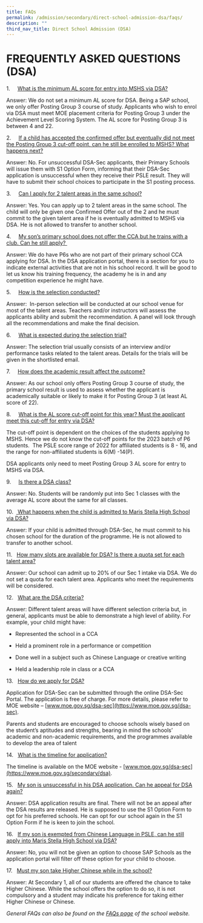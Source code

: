 ```yaml
---
title: FAQs
permalink: /admission/secondary/direct-school-admission-dsa/faqs/
description: ""
third_nav_title: Direct School Admission (DSA)
---
```

# FREQUENTLY ASKED QUESTIONS (DSA)


1.&nbsp;&nbsp;&nbsp;&nbsp;&nbsp;<u>What is the minimum AL score for entry into MSHS via DSA?</u>

Answer: We do not set a minimum AL score for DSA. Being a SAP school, we only offer Posting Group 3 course of study. Applicants who wish to enrol via DSA must meet MOE placement criteria for Posting Group 3 under the Achievement Level Scoring System. The AL score for Posting Group 3 is between 4 and 22.

2.&nbsp;&nbsp;&nbsp;&nbsp;&nbsp;<u>If a child has accepted the confirmed offer but eventually did not meet the Posting Group 3 cut-off point, can he still be enrolled to MSHS? What happens next?</u>

Answer: No. For unsuccessful DSA-Sec applicants, their Primary Schools will issue them with S1 Option Form, informing that their DSA-Sec application is unsuccessful when they receive their PSLE result. They will have to submit their school choices to participate in the S1 posting process.

3.&nbsp;&nbsp;&nbsp;&nbsp;&nbsp;<u>Can I apply for 2 talent areas in the same school?</u>

Answer: Yes. You can apply up to 2 talent areas in the same school. The child will only be given one Confirmed Offer out of the 2 and&nbsp;he must commit to the given talent area if he is eventually admitted to MSHS via DSA. He is not allowed to transfer to another school.

4.&nbsp;&nbsp;&nbsp;&nbsp;&nbsp;<u>My son’s primary school does not offer the CCA but he trains with a club. Can he still apply?&nbsp;</u>

Answer: We do have P6s who are not part of their primary school CCA applying for DSA. In the DSA application portal, there is a section for you to indicate external activities that are not in his school record. It will be good to let us know his training frequency, the academy he is in and any competition experience he might have.

5.&nbsp;&nbsp;&nbsp;&nbsp;&nbsp;<u>How is the selection conducted?</u>

Answer:&nbsp; In-person selection will be conducted at our school venue for most of the talent areas. Teachers and/or instructors will assess the applicants ability and submit the recommendation. A panel will look through all the recommendations and make the final decision.

6.&nbsp; &nbsp; &nbsp;<u>What is expected during the selection trial?</u>

Answer: The selection trial usually consists of an interview and/or performance tasks related to the talent areas. Details for the trials will be given in the shortlisted email.

7.&nbsp;&nbsp;&nbsp;&nbsp;&nbsp;<u>How does the academic result affect the outcome?</u>

Answer: As our school only offers Posting Group 3 course of study, the primary school result is used to assess whether the applicant is academically suitable or likely to make it for Posting Group 3 (at least AL score of 22).

8.&nbsp;&nbsp;&nbsp;&nbsp;&nbsp;<u>What is the AL score cut-off point for this year? Must the applicant meet this cut-off for entry via DSA?</u>

The cut-off point is dependent on the choices of the students applying to MSHS. Hence we do not know the cut-off points for the 2023 batch of P6 students.&nbsp; The PSLE score range of 2022 for affiliated students is 8 - 16, and the range for non-affiliated students is 6(M) -14(P).  
  

DSA applicants only need to meet Posting Group 3 AL score for entry to MSHS via DSA.  

9.&nbsp;&nbsp;&nbsp;&nbsp;&nbsp;<u>Is there a DSA class?</u>

Answer: No. Students will be randomly put into Sec 1 classes with the average AL score about the same for all classes.

10.&nbsp; <u>&nbsp;What happens when the child is admitted to Maris Stella High School via DSA?</u>

Answer: If your child is admitted through DSA-Sec, he must commit to his chosen school for the duration of the programme. He is not allowed to transfer to another school.

11.&nbsp; &nbsp;<u>How many slots are available for DSA? Is there a quota set for each talent area?</u>

Answer: Our school can admit up to 20% of our Sec 1 intake via DSA. We do not set a quota for each talent area. Applicants who meet the requirements will be considered.

12.&nbsp;&nbsp;&nbsp;<u>What are the DSA criteria?  </u>

Answer: Different talent areas will have different selection criteria but, in general, applicants must be able to demonstrate a high level of ability. For example, your child might have:

* Represented the school in a CCA

* Held a prominent role in a performance or competition

* Done well in a subject such as Chinese Language or creative writing

* Held a leadership role in class or a CCA

13.&nbsp; &nbsp;<u>How do we apply for DSA?  </u>

Application for DSA-Sec can be submitted through the online DSA-Sec Portal. The application is free of charge. For more details, please refer to MOE website –&nbsp;[www.moe.gov.sg/dsa-sec](https://www.moe.gov.sg/dsa-sec).&nbsp;

Parents and students are encouraged to choose schools wisely based on the student’s aptitudes and strengths, bearing in mind the schools’ academic and non-academic requirements, and the programmes available to develop the area of talent

14.&nbsp;&nbsp;&nbsp;<u>What is the timeline for application?</u>

The timeline is available on the&nbsp;MOE website -&nbsp;[www.moe.gov.sg/dsa-sec](https://www.moe.gov.sg/secondary/dsa).

15.&nbsp;&nbsp;&nbsp;<u>My son is unsuccessful in his DSA application. Can he appeal for DSA again?</u>

Answer: DSA application results are final. There will not be an appeal after the DSA results are released. He is supposed to use the S1 Option Form to opt for his preferred schools. He can opt for our school again in the S1 Option Form if he is keen to join the school.

16.&nbsp;&nbsp;&nbsp;<u>If my son is exempted from Chinese Language in PSLE, can he still apply into Maris Stella High School via DSA?  </u>

Answer: No, you will not be given an option to choose SAP Schools as the application portal will filter off these option for your child to choose.

17.&nbsp; &nbsp;<u>Must my son take Higher Chinese while in the school?</u>

Answer: At Secondary 1, all of our students are offered the chance to take Higher Chinese. While the school offers the option to do so, it is not compulsory and a student may indicate his preference for taking either Higher Chinese or Chinese.

  

_General FAQs can also be found on the&nbsp;[FAQs page](/admission/faqs/)&nbsp;of the school website._